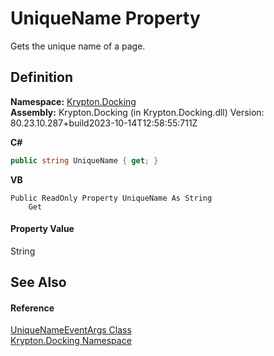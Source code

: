 # UniqueName Property


Gets the unique name of a page.



## Definition
**Namespace:** <a href="98399376-cf41-9454-4b4d-4fab2ca20bc7.md">Krypton.Docking</a>  
**Assembly:** Krypton.Docking (in Krypton.Docking.dll) Version: 80.23.10.287+build2023-10-14T12:58:55:711Z

**C#**
``` C#
public string UniqueName { get; }
```
**VB**
``` VB
Public ReadOnly Property UniqueName As String
	Get
```



#### Property Value
String

## See Also


#### Reference
<a href="469e2d00-6c71-e5a0-da5c-2f2a65364a8c.md">UniqueNameEventArgs Class</a>  
<a href="98399376-cf41-9454-4b4d-4fab2ca20bc7.md">Krypton.Docking Namespace</a>  
